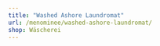 ```yaml
---
title: "Washed Ashore Laundromat"
url: /menominee/washed-ashore-laundromat/
shop: Wäscherei
---
```

